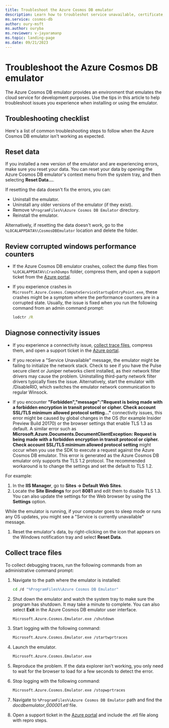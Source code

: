 ```yaml
---
title: Troubleshoot the Azure Cosmos DB emulator
description: Learn how to troubleshot service unavailable, certificate, encryption, and versioning issues when using the Azure Cosmos DB emulator. 
ms.service: cosmos-db
author: oury-msft
ms.author: ouryba
ms.reviewer: v-jayaramanp
ms.topic: landing-page
ms.date: 09/21/2023
---
```


# Troubleshoot the Azure Cosmos DB emulator

The Azure Cosmos DB emulator provides an environment that emulates the cloud service for development purposes. Use the tips in this article to help troubleshoot issues you experience when installing or using the emulator.

## Troubleshooting checklist

Here's a list of common troubleshooting steps to follow when the Azure Cosmos DB emulator isn't working as expected.

## Reset data

If you installed a new version of the emulator and are experiencing errors, make sure you reset your data. You can reset your data by opening the Azure Cosmos DB emulator's context menu from the system tray, and then selecting **Reset Data…**.

If resetting the data doesn't fix the errors, you can:

- Uninstall the emulator.
- Uninstall any older versions of the emulator (if they exist).
- Remove `%ProgramFiles%\Azure Cosmos DB Emulator` directory.
- Reinstall the emulator.

Alternatively, if resetting the data doesn't work, go to the `%LOCALAPPDATA%\CosmosDBEmulator` location and delete the folder.

## Review corrupted windows performance counters

- If the Azure Cosmos DB emulator crashes, collect the dump files from `%LOCALAPPDATA%\CrashDumps` folder, compress them, and open a support ticket from the [Azure portal](https://portal.azure.com).

- If you experience crashes in `Microsoft.Azure.Cosmos.ComputeServiceStartupEntryPoint.exe`, these crashes might be a symptom where the performance counters are in a corrupted state. Usually, the issue is fixed when you run the following command from an admin command prompt:

  ```cmd
  lodctr /R
   ```

## Diagnose connectivity issues

- If you experience a connectivity issue, [collect trace files](#collect-trace-files), compress them, and open a support ticket in the [Azure portal](https://portal.azure.com).

- If you receive a "Service Unavailable" message, the emulator might be failing to initialize the network stack. Check to see if you have the Pulse secure client or Juniper networks client installed, as their network filter drivers may cause the problem. Uninstalling third-party network filter drivers typically fixes the issue. Alternatively, start the emulator with /DisableRIO, which switches the emulator network communication to regular Winsock.

- If you encounter **"Forbidden","message":"Request is being made with a forbidden encryption in transit protocol or cipher. Check account SSL/TLS minimum allowed protocol setting..."** connectivity issues, this error might be caused by global changes in the OS (for example Insider Preview Build 20170) or the browser settings that enable TLS 1.3 as default. A similar error such as **Microsoft.Azure.Documents.DocumentClientException: Request is being made with a forbidden encryption in transit protocol or cipher. Check account SSL/TLS minimum allowed protocol setting** might occur when you use the SDK to execute a request against the Azure Cosmos DB emulator. This error is generated as the Azure Cosmos DB emulator only supports the TLS 1.2 protocol. The recommended workaround is to change the settings and set the default to TLS 1.2.

For example:

1. In the **IIS Manager**, go to **Sites -> Default Web Sites**.
1. Locate the **Site Bindings** for port **8081** and edit them to disable TLS 1.3. You can also update the settings for the Web browser by using the **Settings** option.

  While the emulator is running, if your computer goes to sleep mode or runs any OS updates, you might see a "Service is currently unavailable" message.

1. Reset the emulator's data, by right-clicking on the icon that appears on the Windows notification tray and select **Reset Data**.

## Collect trace files

To collect debugging traces, run the following commands from an administrative command prompt:

1. Navigate to the path where the emulator is installed:

   ```bash
   cd /d "%ProgramFiles%\Azure Cosmos DB Emulator"
   ```

1. Shut down the emulator and watch the system tray to make sure the program has shutdown. It may take a minute to complete. You can also select **Exit** in the Azure Cosmos DB emulator user interface.

   ```bash
   Microsoft.Azure.Cosmos.Emulator.exe /shutdown
   ```

1. Start logging with the following command:

   ```bash
   Microsoft.Azure.Cosmos.Emulator.exe /startwprtraces
   ```

1. Launch the emulator.

   ```bash
   Microsoft.Azure.Cosmos.Emulator.exe
   ```

1. Reproduce the problem. If the data explorer isn't working, you only need to wait for the browser to load for a few seconds to detect the error.

1. Stop logging with the following command:

   ```bash
   Microsoft.Azure.Cosmos.Emulator.exe /stopwprtraces
   ```

1. Navigate to `%ProgramFiles%\Azure Cosmos DB Emulator` path and find the *docdbemulator_000001.etl* file.

1. Open a support ticket in the [Azure portal](https://portal.azure.com) and include the .etl file along with repro steps.
